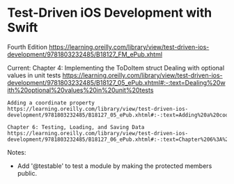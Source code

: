 #  Test-Driven iOS Development with Swift
Fourth Edition
https://learning.oreilly.com/library/view/test-driven-ios-development/9781803232485/B18127_FM_ePub.xhtml


Current:  Chapter 4:  Implementing the ToDoItem struct
    Dealing with optional values in unit tests
    https://learning.oreilly.com/library/view/test-driven-ios-development/9781803232485/B18127_05_ePub.xhtml#:-:text=Dealing%20with%20optional%20values%20in%20unit%20tests
    
    Adding a coordinate property
    https://learning.oreilly.com/library/view/test-driven-ios-development/9781803232485/B18127_05_ePub.xhtml#:-:text=Adding%20a%20coordinate%20property

    Chapter 6: Testing, Loading, and Saving Data
    https://learning.oreilly.com/library/view/test-driven-ios-development/9781803232485/B18127_06_ePub.xhtml#:-:text=Chapter%206%3A%20Testing%2C%20Loading%2C%20and%20Saving%20Data

Notes:
- Add '@testable' to test a module by making the protected members public.

